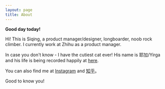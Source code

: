 ```yaml
---
layout: page
title: About
---
```


**Good day today!**

Hi! This is Siqing, a product manager/designer, longboarder, noob rock climber. I currently work at Zhihu as a product manager.

In case you don't know - I have the cutiest cat ever! His name is 耶加/Yirga and his life is being recorded happily at [here](https://www.instagram.com/yirgathecat).

You can also find me at [Instagram](https://www.instagram.com/siqingrocks) and [知乎](https://www.zhihu.com/people/siqingzheng/activities)。

Good to know you!

